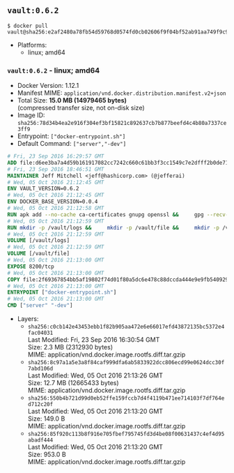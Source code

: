 ## `vault:0.6.2`

```console
$ docker pull vault@sha256:e2af2480a78fb54d59768d0574fd0cb02606f9f04bf52ab91aa749f9c99f12d6
```

-	Platforms:
	-	linux; amd64

### `vault:0.6.2` - linux; amd64

-	Docker Version: 1.12.1
-	Manifest MIME: `application/vnd.docker.distribution.manifest.v2+json`
-	Total Size: **15.0 MB (14979465 bytes)**  
	(compressed transfer size, not on-disk size)
-	Image ID: `sha256:78d34b4ea2e916f304ef3bf15821c892637cb7b877beefd4c4b80a7337ce3ff9`
-	Entrypoint: `["docker-entrypoint.sh"]`
-	Default Command: `["server","-dev"]`

```dockerfile
# Fri, 23 Sep 2016 16:29:57 GMT
ADD file:d6ee3ba7a4d59b161917082cc7242c660c61bb3f3cc1549c7e2dfff2b0de7104 in / 
# Fri, 23 Sep 2016 18:46:51 GMT
MAINTAINER Jeff Mitchell <jeff@hashicorp.com> (@jefferai)
# Wed, 05 Oct 2016 21:12:45 GMT
ENV VAULT_VERSION=0.6.2
# Wed, 05 Oct 2016 21:12:45 GMT
ENV DOCKER_BASE_VERSION=0.0.4
# Wed, 05 Oct 2016 21:12:58 GMT
RUN apk add --no-cache ca-certificates gnupg openssl &&     gpg --recv-keys 91A6E7F85D05C65630BEF18951852D87348FFC4C &&     mkdir -p /tmp/build &&     cd /tmp/build &&     wget https://releases.hashicorp.com/docker-base/${DOCKER_BASE_VERSION}/docker-base_${DOCKER_BASE_VERSION}_linux_amd64.zip &&     wget https://releases.hashicorp.com/docker-base/${DOCKER_BASE_VERSION}/docker-base_${DOCKER_BASE_VERSION}_SHA256SUMS &&     wget https://releases.hashicorp.com/docker-base/${DOCKER_BASE_VERSION}/docker-base_${DOCKER_BASE_VERSION}_SHA256SUMS.sig &&     gpg --batch --verify docker-base_${DOCKER_BASE_VERSION}_SHA256SUMS.sig docker-base_${DOCKER_BASE_VERSION}_SHA256SUMS &&     grep ${DOCKER_BASE_VERSION}_linux_amd64.zip docker-base_${DOCKER_BASE_VERSION}_SHA256SUMS | sha256sum -c &&     unzip docker-base_${DOCKER_BASE_VERSION}_linux_amd64.zip &&     cp bin/gosu bin/dumb-init /bin &&     wget https://releases.hashicorp.com/vault/${VAULT_VERSION}/vault_${VAULT_VERSION}_linux_amd64.zip &&     wget https://releases.hashicorp.com/vault/${VAULT_VERSION}/vault_${VAULT_VERSION}_SHA256SUMS &&     wget https://releases.hashicorp.com/vault/${VAULT_VERSION}/vault_${VAULT_VERSION}_SHA256SUMS.sig &&     gpg --batch --verify vault_${VAULT_VERSION}_SHA256SUMS.sig vault_${VAULT_VERSION}_SHA256SUMS &&     grep vault_${VAULT_VERSION}_linux_amd64.zip vault_${VAULT_VERSION}_SHA256SUMS | sha256sum -c &&     unzip -d /bin vault_${VAULT_VERSION}_linux_amd64.zip &&     cd /tmp &&     rm -rf /tmp/build &&     apk del gnupg openssl &&     rm -rf /root/.gnupg
# Wed, 05 Oct 2016 21:12:59 GMT
RUN mkdir -p /vault/logs &&     mkdir -p /vault/file &&     mkdir -p /vault/config
# Wed, 05 Oct 2016 21:12:59 GMT
VOLUME [/vault/logs]
# Wed, 05 Oct 2016 21:12:59 GMT
VOLUME [/vault/file]
# Wed, 05 Oct 2016 21:13:00 GMT
EXPOSE 8200/tcp
# Wed, 05 Oct 2016 21:13:00 GMT
COPY file:2f69367854bb5af19802f74d01f80a5dc6e478c88dccda444e9e9fb5409297f8 in /usr/local/bin/docker-entrypoint.sh 
# Wed, 05 Oct 2016 21:13:00 GMT
ENTRYPOINT ["docker-entrypoint.sh"]
# Wed, 05 Oct 2016 21:13:00 GMT
CMD ["server" "-dev"]
```

-	Layers:
	-	`sha256:c0cb142e43453ebb1f82b905aa472e6e66017efd43872135bc5372e4fac04031`  
		Last Modified: Fri, 23 Sep 2016 16:30:54 GMT  
		Size: 2.3 MB (2312930 bytes)  
		MIME: application/vnd.docker.image.rootfs.diff.tar.gzip
	-	`sha256:8c97a1a5e3a8f84caf999dfa6ab5833922dcc806ecd99e0624dcc30f7abd106d`  
		Last Modified: Wed, 05 Oct 2016 21:13:26 GMT  
		Size: 12.7 MB (12665433 bytes)  
		MIME: application/vnd.docker.image.rootfs.diff.tar.gzip
	-	`sha256:550b4b721d99d0eb52ffe159fccb7d4f4119b471ee714103f7df764ed712c20f`  
		Last Modified: Wed, 05 Oct 2016 21:13:20 GMT  
		Size: 149.0 B  
		MIME: application/vnd.docker.image.rootfs.diff.tar.gzip
	-	`sha256:85f920c113b8f916e705fbef795745fd3d4be08f00631437c4ef4d95abadf444`  
		Last Modified: Wed, 05 Oct 2016 21:13:20 GMT  
		Size: 953.0 B  
		MIME: application/vnd.docker.image.rootfs.diff.tar.gzip
